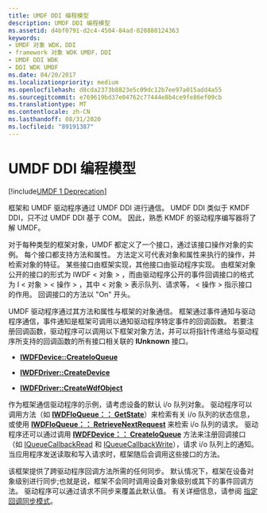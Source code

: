 ```yaml
---
title: UMDF DDI 编程模型
description: UMDF DDI 编程模型
ms.assetid: d4bf0791-d2c4-4504-84ad-020880124363
keywords:
- UMDF 对象 WDK，DDI
- framework 对象 WDK UMDF，DDI
- UMDF DDI WDK
- DDI WDK UMDF
ms.date: 04/20/2017
ms.localizationpriority: medium
ms.openlocfilehash: d8cda2373b8823e5c09dc12b7ee97a015add4a55
ms.sourcegitcommit: e769619bd37e04762c77444e8b4ce9fe86ef09cb
ms.translationtype: MT
ms.contentlocale: zh-CN
ms.lasthandoff: 08/31/2020
ms.locfileid: "89191387"
---
```

# <a name="umdf-ddi-programming-model"></a>UMDF DDI 编程模型


[!include[UMDF 1 Deprecation](../includes/umdf-1-deprecation.md)]

框架和 UMDF 驱动程序通过 UMDF DDI 进行通信。 UMDF DDI 类似于 KMDF DDI，只不过 UMDF DDI 基于 COM。 因此，熟悉 KMDF 的驱动程序编写器将了解 UMDF。

对于每种类型的框架对象，UMDF 都定义了一个接口，通过该接口操作对象的实例。 每个接口都支持方法和属性。 方法定义可代表对象和属性来执行的操作，并检索对象的特征。 某些接口由框架实现，其他接口由驱动程序实现。 由框架对象公开的接口的形式为 IWDF &lt; 对象 &gt; ，而由驱动程序公开的事件回调接口的格式为 I &lt; 对象 &gt; &lt; 操作 &gt; ，其中 &lt; 对象 &gt; 表示队列、请求等， &lt; 操作 &gt; 指示接口的作用。 回调接口的方法以 "On" 开头。

UMDF 驱动程序通过其方法和属性与框架的对象通信。 框架通过事件通知与驱动程序通信，事件通知是框架可调用以通知驱动程序特定事件的回调函数。 若要注册回调函数，驱动程序可以调用以下框架对象方法，并可以将指针传递给与驱动程序所支持的回调函数的所有接口相关联的 **IUnknown** 接口。

-   [**IWDFDevice::CreateIoQueue**](/windows-hardware/drivers/ddi/wudfddi/nf-wudfddi-iwdfdevice-createioqueue)

-   [**IWDFDriver::CreateDevice**](/windows-hardware/drivers/ddi/wudfddi/nf-wudfddi-iwdfdriver-createdevice)

-   [**IWDFDriver::CreateWdfObject**](/windows-hardware/drivers/ddi/wudfddi/nf-wudfddi-iwdfdriver-createwdfobject)

作为框架通信驱动程序的示例，请考虑设备的默认 i/o 队列对象。 驱动程序可以调用方法（如 [**IWDFIoQueue：： GetState**](/windows-hardware/drivers/ddi/wudfddi/nf-wudfddi-iwdfioqueue-getstate)）来检索有关 i/o 队列的状态信息，或使用 [**IWDFIoQueue：： RetrieveNextRequest**](/windows-hardware/drivers/ddi/wudfddi/nf-wudfddi-iwdfioqueue-retrievenextrequest) 来检索 i/o 队列的请求。 驱动程序还可以通过调用 [**IWDFDevice：： CreateIoQueue**](/windows-hardware/drivers/ddi/wudfddi/nf-wudfddi-iwdfdevice-createioqueue) 方法来注册回调接口（如 [IQueueCallbackRead](/windows-hardware/drivers/ddi/wudfddi/nn-wudfddi-iqueuecallbackread) 和 [IQueueCallbackWrite](/windows-hardware/drivers/ddi/wudfddi/nn-wudfddi-iqueuecallbackwrite)），请求 i/o 队列上的通知。 当应用程序发送读取和写入请求时，框架随后会调用这些接口的方法。

该框架提供了跨驱动程序回调方法所需的任何同步。 默认情况下，框架在设备对象级别进行同步;也就是说，框架不会同时调用设备对象级别或其下的事件回调方法。 驱动程序可以通过请求不同步来覆盖此默认值。 有关详细信息，请参阅 [指定回调同步模式](specifying-a-callback-synchronization-mode.md)。

 

